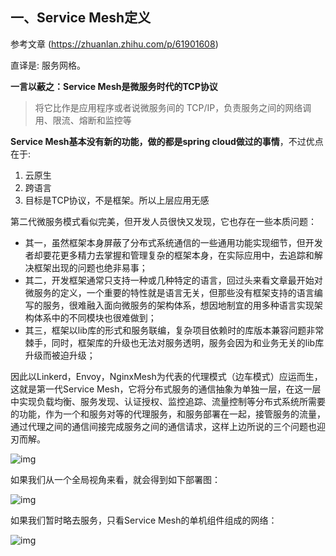 ## 一、Service Mesh定义

参考文章 (https://zhuanlan.zhihu.com/p/61901608)



直译是: 服务网格。

**一言以蔽之：Service Mesh是微服务时代的TCP协议**

> 将它比作是应用程序或者说微服务间的 TCP/IP，负责服务之间的网络调用、限流、熔断和监控等

**Service Mesh基本没有新的功能，做的都是spring cloud做过的事情**，不过优点在于: 

1. 云原生
2. 跨语言
3. 目标是TCP协议，不是框架。所以上层应用无感



第二代微服务模式看似完美，但开发人员很快又发现，它也存在一些本质问题：

- 其一，虽然框架本身屏蔽了分布式系统通信的一些通用功能实现细节，但开发者却要花更多精力去掌握和管理复杂的框架本身，在实际应用中，去追踪和解决框架出现的问题也绝非易事；
- 其二，开发框架通常只支持一种或几种特定的语言，回过头来看文章最开始对微服务的定义，一个重要的特性就是语言无关，但那些没有框架支持的语言编写的服务，很难融入面向微服务的架构体系，想因地制宜的用多种语言实现架构体系中的不同模块也很难做到；
- 其三，框架以lib库的形式和服务联编，复杂项目依赖时的库版本兼容问题非常棘手，同时，框架库的升级也无法对服务透明，服务会因为和业务无关的lib库升级而被迫升级；

因此以Linkerd，Envoy，NginxMesh为代表的代理模式（边车模式）应运而生，这就是第一代Service Mesh，它将分布式服务的通信抽象为单独一层，在这一层中实现负载均衡、服务发现、认证授权、监控追踪、流量控制等分布式系统所需要的功能，作为一个和服务对等的代理服务，和服务部署在一起，接管服务的流量，通过代理之间的通信间接完成服务之间的通信请求，这样上边所说的三个问题也迎刃而解。

![img](https://pic2.zhimg.com/80/v2-e5660d35a311467c3323f10ebf2fb9a5_720w.jpg)

如果我们从一个全局视角来看，就会得到如下部署图：

![img](https://pic4.zhimg.com/80/v2-8a9cc161a34d97f36ead06d0abc5b1fb_720w.jpg)

如果我们暂时略去服务，只看Service Mesh的单机组件组成的网络：

![img](https://pic2.zhimg.com/80/v2-ee0bde35f9ec79bf38feda98550b8f71_720w.jpg)